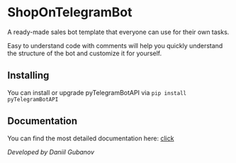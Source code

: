 # ShopOnTelegramBot
A ready-made sales bot template that everyone can use for their own tasks. 
  
Easy to understand code with comments will help you quickly understand the structure of the bot and customize it for yourself.

## Installing
You can install or upgrade pyTelegramBotAPI via
`pip install pyTelegramBotAPI`

## Documentation
You can find the most detailed documentation here: [click](https://pypi.org/project/pyTelegramBotAPI/)

*Developed by Daniil Gubanov*
